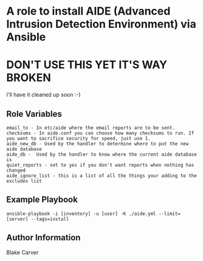 A role to install AIDE (Advanced Intrusion Detection Environment) via Ansible
=========


DON'T USE THIS YET IT'S WAY BROKEN
=========

I'll have it cleaned up soon :-)

Role Variables
--------------

```
email_to - In etc/aide where the email reports are to be sent.
checksums - In aide.conf you can choose how many checksums to run. If you want to sacrifice security for speed, just use 1.
aide_new_db - Used by the handler to determine where to put the new aide database
aide_db -  Used by the handler to know where the current aide database is
quiet_reports - set to yes if you don't want reports when nothing has changed
aide_ignore_list - this is a list of all the things your adding to the excludes list
```

Example Playbook
----------------

```ansible-playbook -i [inventory] -u [user] -K ./aide.yml --limit=[server] --tags=install```

Author Information
------------------

Blake Carver
